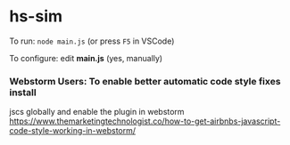 # hs-sim

To run: `node main.js` (or press `F5` in VSCode)

To configure: edit **main.js** (yes, manually)

### Webstorm Users: To enable better automatic code style fixes install
jscs globally and enable the plugin in webstorm
https://www.themarketingtechnologist.co/how-to-get-airbnbs-javascript-code-style-working-in-webstorm/
